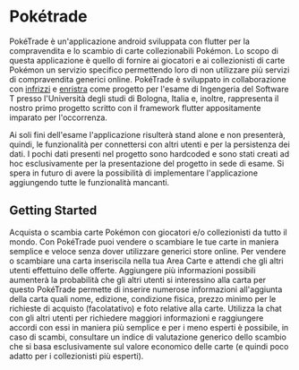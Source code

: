 # Pokétrade

PokéTrade è un'applicazione android sviluppata con flutter per la compravendita e lo scambio di carte collezionabili Pokémon. Lo scopo di questa applicazione è quello di fornire ai giocatori e ai collezionisti di carte Pokémon un servizio specifico permettendo loro di non utilizzare più servizi di compravendita generici online.
PokéTrade è sviluppato in collaborazione con [infrizzi](https://github.com/infrizzi) e [enristra](https://github.com/enristra) come progetto per l'esame di Ingengeria del Software T presso l'Università degli studi di Bologna, Italia e, inoltre, rappresenta il nostro primo progetto scritto con il framework flutter appositamente imparato per l'occorrenza.

Ai soli fini dell'esame l'applicazione risulterà stand alone e non presenterà, quindi, le funzionalità per connettersi con altri utenti e per la persistenza dei dati. I pochi dati presenti nel progetto sono hardcoded e sono stati creati ad hoc esclusivamente per la presentazione del progetto in sede di esame.
Si spera in futuro di avere la possibilità di implementare l'applicazione aggiungendo tutte le funzionalità mancanti.

## Getting Started

Acquista o scambia carte Pokémon con giocatori e/o collezionisti da tutto il mondo. Con PokéTrade puoi vendere o scambiare le tue carte in maniera semplice e veloce senza dover utilizzare generici store online.
Per vendere o scambiare una carta inseriscila nella tua Area Carte e attendi che gli altri utenti effettuino delle offerte. Aggiungere più informazioni possibili aumenterà la probabilità che gli altri utenti si interessino alla carta per questo PokéTrade permette di inserire numerose informazioni all'aggiunta della carta quali nome, edizione, condizione fisica, prezzo minimo per le richieste di acquisto (facolatativo) e foto relative alla carte.
Utilizza la chat con gli altri utenti per richiedere maggiori informazioni e raggiungere accordi con essi in maniera più semplice e per i meno esperti è possibile, in caso di scambi, consultare un indice di valutazione generico dello scambio che si basa esclusivamente sul valore economico delle carte (e quindi poco adatto per i collezionisti più esperti).
